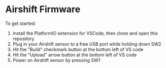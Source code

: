 # Airshift Firmware

To get started:
1. Install the PlatformIO extension for VSCode, then clone and open this repository
1. Plug in your Airshift sensor to a free USB port while holding down SW2
1. Hit the "Build" checkmark button at the bottom left of VS code
1. Hit the "Upload" arrow button at the bottom left of VS code
1. Power on Airshift sensor by pressing SW1
